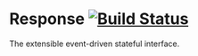 Response [![Build Status](https://travis-ci.org/b-vladi/Response.svg?branch=master)](https://travis-ci.org/B-Vladi/Response)
========
The extensible event-driven stateful interface.

